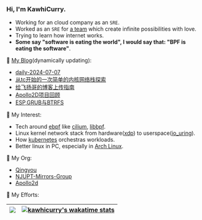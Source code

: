 <!--
**kawhicurry/kawhicurry** is a ✨ _special_ ✨ repository because its `README.md` (this file) appears on your GitHub profile.

Here are some ideas to get you started:

- 🔭 I’m currently working on ...
- 🌱 I’m currently learning ...
- 👯 I’m looking to collaborate on ...
- 🤔 I’m looking for help with ...
- 💬 Ask me about ...
- 📫 How to reach me: ...
- 😄 Pronouns: ...
- ⚡ Fun fact: ...

-->

### Hi, I'm KawhiCurry.

- Working for an cloud company as an `SRE`.
- Worked as an `SRE` for [a team](https://qingyou.njupt.edu.cn) which create infinite possibilities with love.
- Trying to learn how internet works.
- **Some say "software is eating the world", I would say that: "BPF is eating the software"**.

<!-- Maybe you'll be interested in my [resume](https://kawhicurry.github.io/resume). -->

💬 [My Blog](https://kawhicurry.github.io)(dynamically updating):

<!-- BLOG-POST-LIST:START -->
- [daily-2024-07-07](https://kawhicurry.github.io/Daily/41551188/)
- [从tc开始的一次简单的内核网络栈探索](https://kawhicurry.github.io/Operation/47a3710b/)
- [给飞扬哥的博客上传指南](https://kawhicurry.github.io/Tools/35816fcf/)
- [Apollo2D项目回顾](https://kawhicurry.github.io/Auto/43a7b386/)
- [ESP,GRUB与BTRFS](https://kawhicurry.github.io/Operation/8f58554d/)
<!-- BLOG-POST-LIST:END -->

🔭 My Interest:
- Tech around [ebpf](https://ebpf.io/) like [cilium](https://cilium.io/), [libbpf](https://github.com/libbpf/libbpf).
- Linux kernel network stack from hardware([xdp](https://github.com/xdp-project)) to userspace([io_uring](https://en.wikipedia.org/wiki/Io_uring)).
- How [kubernetes](https://kubernetes.io/) orchestras workloads.
- Better linux in PC, especially in [Arch Linux](https://archlinux.org/).

👯 My Org:
- [Qingyou](https://qingyou.njupt.edu.cn/)
- [NJUPT-Mirrors-Group](https://github.com/NJUPT-Mirrors-Group)
- [Apollo2d](https://github.com/Apollo2d)


🌱 My Efforts:

| [![](https://github-readme-stats.vercel.app/api?username=kawhicurry&theme=algolia&hide_border=true)](https://github-readme-stats.vercel.app/api?username=kawhicurry&theme=algolia&hide_border=true) | [![kawhicurry's wakatime stats](https://github-readme-stats.vercel.app/api/wakatime?username=kawhicurry&theme=algolia&hide=Other&langs_count=5&hide_border=true)](https://github-readme-stats.vercel.app/api/wakatime?username=kawhicurry&theme=algolia&hide=Other&langs_count=5&hide_border=true)|
| ------------- | ------------- |
